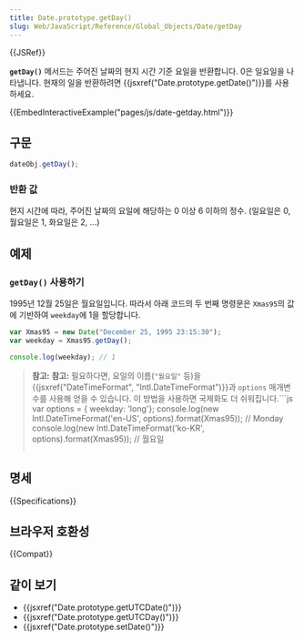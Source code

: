 ```yaml
---
title: Date.prototype.getDay()
slug: Web/JavaScript/Reference/Global_Objects/Date/getDay
---
```


{{JSRef}}

**`getDay()`** 메서드는 주어진 날짜의 현지 시간 기준 요일을 반환합니다. 0은 일요일을 나타냅니다. 현재의 일을 반환하려면 {{jsxref("Date.prototype.getDate()")}}를 사용하세요.

{{EmbedInteractiveExample("pages/js/date-getday.html")}}

## 구문

```js
dateObj.getDay();
```

### 반환 값

현지 시간에 따라, 주어진 날짜의 요일에 해당하는 0 이상 6 이하의 정수. (일요일은 0, 월요일은 1, 화요일은 2, ...)

## 예제

### `getDay()` 사용하기

1995년 12월 25일은 월요일입니다. 따라서 아래 코드의 두 번째 명령문은 `Xmas95`의 값에 기반하여 `weekday`에 1을 할당합니다.

```js
var Xmas95 = new Date("December 25, 1995 23:15:30");
var weekday = Xmas95.getDay();

console.log(weekday); // 1
```

> **참고:** **참고:** 필요하다면, 요일의 이름(`"월요일"` 등)을 {{jsxref("DateTimeFormat", "Intl.DateTimeFormat")}}과 `options` 매개변수를 사용해 얻을 수 있습니다. 이 방법을 사용하면 국제화도 더 쉬워집니다.```js
> var options = { weekday: 'long'};
> console.log(new Intl.DateTimeFormat('en-US', options).format(Xmas95));
> // Monday
> console.log(new Intl.DateTimeFormat('ko-KR', options).format(Xmas95));
> // 월요일
>
> ```
>
> ```

## 명세

{{Specifications}}

## 브라우저 호환성

{{Compat}}

## 같이 보기

- {{jsxref("Date.prototype.getUTCDate()")}}
- {{jsxref("Date.prototype.getUTCDay()")}}
- {{jsxref("Date.prototype.setDate()")}}
